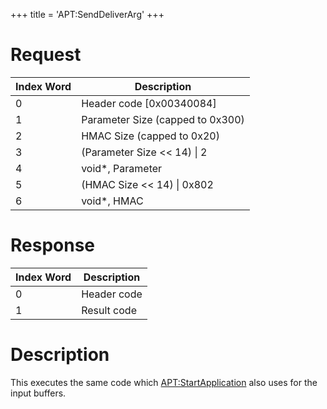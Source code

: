 +++
title = 'APT:SendDeliverArg'
+++

# Request

| Index Word | Description                      |
|------------|----------------------------------|
| 0          | Header code \[0x00340084\]       |
| 1          | Parameter Size (capped to 0x300) |
| 2          | HMAC Size (capped to 0x20)       |
| 3          | (Parameter Size \<\< 14) \| 2    |
| 4          | void\*, Parameter                |
| 5          | (HMAC Size \<\< 14) \| 0x802     |
| 6          | void\*, HMAC                     |

# Response

| Index Word | Description |
|------------|-------------|
| 0          | Header code |
| 1          | Result code |

# Description

This executes the same code which
[<APT:StartApplication>](APT:StartApplication "wikilink") also uses for
the input buffers.